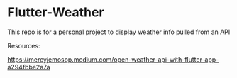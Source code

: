 # Flutter-Weather
This repo is for a personal project to display weather info pulled from an API

Resources:

https://mercyjemosop.medium.com/open-weather-api-with-flutter-app-a294fbbe2a7a
